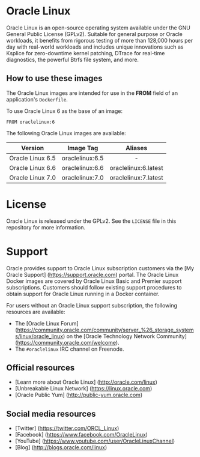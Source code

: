# Oracle Linux

Oracle Linux is an open-source operating system available under the GNU General Public License (GPLv2). Suitable for general purpose or Oracle workloads, it benefits from rigorous testing of more than 128,000 hours per day with real-world workloads and includes unique innovations such as Ksplice for zero-downtime kernel patching, DTrace for real-time diagnostics, the powerful Btrfs file system, and more.

## How to use these images

The Oracle Linux images are intended for use in the **FROM** field of an application's ```Dockerfile```. 

To use Oracle Linux 6 as the base of an image:

```FROM oraclelinux:6```

The following Oracle Linux images are available:

Version | Image Tag | Aliases
------- | :---------: | :-------:
Oracle Linux 6.5 | oraclelinux:6.5 | -
Oracle Linux 6.6 | oraclelinux:6.6 | oraclelinux:6.latest
Oracle Linux 7.0 | oraclelinux:7.0 | oraclelinux:7.latest

# License
Oracle Linux is released under the GPLv2. See the ```LICENSE``` file in this repository for more information.

# Support
Oracle provides support to Oracle Linux subscription customers via the [My Oracle Support] (https://support.oracle.com) portal. The Oracle Linux Docker images are covered by Oracle Linux Basic and Premier support subscriptions. Customers should follow existing support procedures to obtain support for Oracle Linux running in a Docker container.

For users without an Oracle Linux support subscription, the following resources are available:

* The [Oracle Linux Forum] (https://community.oracle.com/community/server_%26_storage_systems/linux/oracle_linux) on the [Oracle Technology Network Community] (https://community.oracle.com/welcome).
* The ```#oraclelinux``` IRC channel on Freenode.

## Official resources

* [Learn more about Oracle Linux] (http://oracle.com/linux)
* [Unbreakable Linux Network] (https://linux.oracle.com)
* [Oracle Public Yum] (http://public-yum.oracle.com)

## Social media resources
* [Twitter] (https://twitter.com/ORCL_Linux)
* [Facebook] (https://www.facebook.com/OracleLinux)
* [YouTube] (https://www.youtube.com/user/OracleLinuxChannel)
* [Blog] (http://blogs.oracle.com/linux)